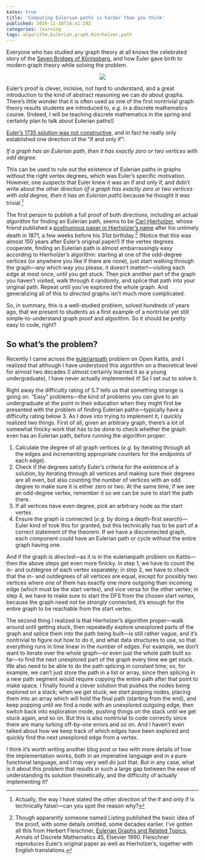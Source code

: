 ```yaml
---
katex: true
title: 'Computing Eulerian paths is harder than you think'
published: 2019-11-20T16:41:29Z
categories: learning
tags: algorithm,Eulerian,graph,Hierholzer,path
---
```


<p>Everyone who has studied any graph theory at all knows the celebrated story of the <a href="https://en.wikipedia.org/wiki/Seven_Bridges_of_K%C3%B6nigsberg">Seven Bridges of Königsberg</a>, and how Euler gave birth to modern graph theory while solving the problem.</p>
<div style="text-align:center;">
<p><img src="http://mathworld.wolfram.com/images/gifs/koenigsb.gif" /></p>
</div>
<p>Euler’s proof is clever, incisive, not hard to understand, and a great introduction to the kind of abstract reasoning we can do about graphs. There’s little wonder that it is often used as one of the first nontrivial graph theory results students are introduced to, <em>e.g.</em> in a discrete mathematics course. (Indeed, I will be teaching discrete mathematics in the spring and certainly plan to talk about Eulerian paths!)</p>
<p><a href="https://www.maa.org/press/periodicals/convergence/leonard-eulers-solution-to-the-konigsberg-bridge-problem">Euler’s 1735 solution was not constructive</a>, and in fact he really only established one direction of the “if and only if”:</p>
<p><em>If a graph has an Eulerian path, then it has exactly zero or two vertices with odd degree.</em></p>
<p>This can be used to rule out the existence of Eulerian paths in graphs without the right vertex degrees, which was Euler’s specific motivation. However, one suspects that Euler knew it was an if and only if, and didn’t write about the other direction (<em>if a graph has exactly zero or two vertices with odd degree, then it has an Eulerian path</em>) because he thought it was trivial.<a href="#fn1" class="footnote-ref" id="fnref1"><sup>1</sup></a></p>
<p>The first person to publish a full proof of both directions, including an actual <em>algorithm</em> for finding an Eulerian path, seems to be <a href="https://en.wikipedia.org/wiki/Carl_Hierholzer">Carl Hierholzer</a>, whose friend published a <a href="http://gdz.sub.uni-goettingen.de/dms/load/img/?PPN=GDZPPN002242176&amp;IDDOC=38664">posthumous paper in Hierholzer’s name</a> after his untimely death in 1871, a few weeks before his 31st birthday.<a href="#fn2" class="footnote-ref" id="fnref2"><sup>2</sup></a> (Notice that this was almost 150 years after Euler’s original paper!) If the vertex degrees cooperate, finding an Eulerian path is almost embarrassingly easy according to Hierholzer’s algorithm: starting at one of the odd-degree vertices (or anywhere you like if there are none), just start walking through the graph—any which way you please, it doesn’t matter!—visiting each edge at most once, until you get stuck. Then pick another part of the graph you haven’t visited, walk through it randomly, and splice that path into your original path. Repeat until you’ve explored the whole graph. And generalizing all of this to <em>directed</em> graphs isn’t much more complicated.</p>
<p>So, in summary, this is a well-studied problem, solved hundreds of years ago, that we present to students as a first example of a nontrivial yet still simple-to-understand graph proof and algorithm. So it should be pretty easy to code, right?</p>
<h2 id="so-whats-the-problem">So what’s the problem?</h2>
<p>Recently I came across the <a href="http://open.kattis.com/problems/eulerianpath">eulerianpath</a> problem on Open Kattis, and I realized that although I have understood this algorithm on a theoretical level for almost two decades (I almost certainly learned it as a young undergraduate), I have never actually implemented it! So I set out to solve it.</p>
<p>Right away the difficulty rating of 5.7 tells us that something strange is going on. “Easy” problems—the kind of problems you can give to an undergraduate at the point in their education when they might first be presented with the problem of finding Eulerian paths—typically have a difficulty rating below 3. As I dove into trying to implement it, I quickly realized two things. First of all, given an arbitrary graph, there’s a lot of somewhat finicky work that has to be done to check whether the graph even has an Eulerian path, before running the algorithm proper:</p>
<ol type="1">
<li>Calculate the degree of all graph vertices (<em>e.g.</em> by iterating through all the edges and incrementing appropriate counters for the endpoints of each edge).</li>
<li>Check if the degrees satisfy Euler’s criteria for the existence of a solution, by iterating through all vertices and making sure their degrees are all even, but also counting the number of vertices with an odd degree to make sure it is either zero or two. At the same time, if we see an odd-degree vertex, remember it so we can be sure to start the path there.</li>
<li>If all vertices have even degree, pick an arbitrary node as the start vertex.</li>
<li>Ensure the graph is connected (<em>e.g.</em> by doing a depth-first search)—Euler kind of took this for granted, but this technically has to be part of a correct statement of the theorem. If we have a disconnected graph, each component could have an Eulerian path or cycle without the entire graph having one.</li>
</ol>
<p>And if the graph is <em>directed</em>—as it is in the eulerianpath problem on Kattis—then the above steps get even more finicky. In step 1, we have to count the in- and outdegree of each vertex separately; in step 2, we have to check that the in- and outdegrees of all vertices are equal, except for possibly two vertices where one of them has exactly one more outgoing than incoming edge (which must be the start vertex), and vice versa for the other vertex; in step 4, we have to make sure to start the DFS from the chosen start vertex, because the graph need not be <em>strongly</em> connected, it’s enough for the entire graph to be reachable from the start vertex.</p>
<p>The second thing I realized is that Hierholzer’s algorithm proper—walk around until getting stuck, then repeatedly explore unexplored parts of the graph and splice them into the path being built—is still rather vague, and it’s nontrivial to figure out how to do it, and what data structures to use, so that everything runs in time linear in the number of edges. For example, we don’t want to iterate over the whole graph—or even just the whole path built so far—to find the next unexplored part of the graph every time we get stuck. We also need to be able to do the path splicing in constant time; so, for example, we can’t just store the path in a list or array, since then splicing in a new path segment would require copying the entire path after that point to make space. I finally found a clever solution that pushes the nodes being explored on a stack; when we get stuck, we start popping nodes, placing them into an array which will hold the final path (starting from the end), and keep popping until we find a node with an unexplored outgoing edge, then switch back into exploration mode, pushing things on the stack until we get stuck again, and so on. But this is also nontrivial to code correctly since there are many lurking off-by-one errors and so on. And I haven’t even talked about how we keep track of which edges have been explored and quickly find the next unexplored edge from a vertex.</p>
<p>I think it’s worth writing another blog post or two with more details of how the implementation works, both in an imperative language and in a pure functional language, and I may very well do just that. But in any case, what is it about this problem that results in such a large gap between the ease of understanding its solution theoretically, and the difficulty of actually implementing it?</p>
<section class="footnotes">
<hr />
<ol>
<li id="fn1"><p>Actually, the way I have stated the other direction of the if and only if is technically false!—can you spot the reason why?<a href="#fnref1" class="footnote-back">↩</a></p></li>
<li id="fn2"><p>Though apparently someone named Listing published the basic idea of the proof, with some details omitted, some decades earlier. I’ve gotten all this from Herbert Fleischner, <a href="https://books.google.com/books?id=Y9e4ASBxNBwC&amp;lpg=SL252-PA20&amp;ots=59c4x4Rp5u&amp;dq=linienzuge&amp;pg=SL252-PA23#v=onepage&amp;q&amp;f=false">Eulerian Graphs and Related Topics</a>, Annals of Discrete Mathematics 45, Elsevier 1990. Fleischner reproduces Euler’s original paper as well as Hierholzer’s, together with English translations.<a href="#fnref2" class="footnote-back">↩</a></p></li>
</ol>
</section>

